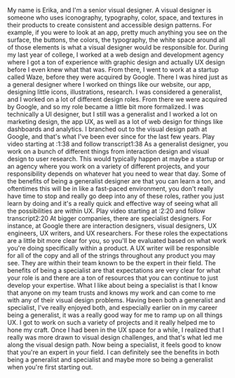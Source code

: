 My name is Erika, and I'm a senior visual designer. A visual designer is someone who uses iconography, typography, color, space, and textures in their products to create consistent and accessible design patterns. For example, if you were to look at an app, pretty much anything you see on the surface, the buttons, the colors, the typography, the white space around all of those elements is what a visual designer would be responsible for. During my last year of college, I worked at a web design and development agency where I got a ton of experience with graphic design and actually UX design before I even knew what that was. From there, I went to work at a startup called Waze, before they were acquired by Google. There I was hired just as a general designer where I worked on things like our website, our app, designing little icons, illustrations, research. I was considered a generalist, and I worked on a lot of different design roles. From there we were acquired by Google, and so my role became a little bit more formalized. I was technically a UI designer, but I still was a generalist and I worked a lot on marketing design, the app UX, as well as a lot of web design for things like dashboards and analytics. I branched out to the visual design path at Google, and that's what I've been ever since for the last few years.
Play video starting at :1:38 and follow transcript1:38
As a generalist designer, you work on a bunch of different things from interaction design and visual design to user research. This would typically happen at maybe a startup or an agency where you work on a variety of different projects, and your responsibility depends on whatever hat you need to wear that day. Some of the benefits of being a generalist designer are that you can learn a ton, and oftentimes this will be in like a fast-paced environment, you don't really have time to stop and really go deep into any of these roles, rather you just learn by doing and it's a really quick and effective way of seeing what all the possibilities are within UX.
Play video starting at :2:20 and follow transcript2:20
At bigger companies, there are specialist designers. For instance, at Google there are interaction designers, visual designers, UX engineers, UX writers, and UX researchers. For these roles the expectations are a little bit more clear for you, so you'll be evaluated based on what work you're doing specifically within a product. A UX writer will be responsible for all of the copy and all of the strings throughout any product you may see. They are within their team known to be the expert in their field. The benefits of being a specialist are that expectations are very clear for what your role is and there are a ton of resources that you can continue to just develop your expertise. What I like about being a specialist is that I know that anyone on my team trusts and knows my work and can come to me with any of their visual design problems. Having been both a generalist and specialist, I've really enjoyed both, and especially earlier on in my career being a generalist, it was a really good way for me to ramp up on all things UX. I got to work on such a variety of projects and it really helped me to hone my craft. Once I had been in the UX space for a while, I realized that I really was more drawn to visual design challenges, and that's what led me along the visual design path. Now being a specialist, it feels good to know that you're an expert in your field. I can definitely see the benefits in both being a generalist and specialist and maybe more so being a generalist when you're first starting out.
